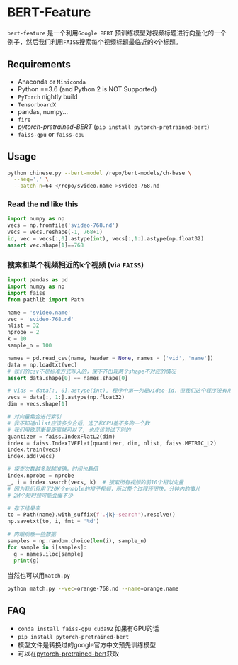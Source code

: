 # BERT-Feature

`bert-feature` 是一个利用`Google BERT` 预训练模型对视频标题进行向量化的一个例子，然后我们利用`FAISS`搜索每个视频标题最临近的k个标题。

## Requirements

- Anaconda or `Miniconda`
- Python ==3.6 (and Python 2 is NOT Supported)
- `PyTorch` nightly build
- `TensorboardX`
- pandas,  numpy...
- `fire`
- *pytorch-pretrained-BERT* (`pip install pytorch-pretrained-bert`)
- `faiss-gpu` or `faiss-cpu`

## Usage

```bash
python chinese.py --bert-model /repo/bert-models/ch-base \
  --seq=',' \
  --batch-n=64 </repo/svideo.name >svideo-768.nd
```

### Read the nd like this

```python
import numpy as np
vecs = np.fromfile('svideo-768.nd')
vecs = vecs.reshape(-1, 768+1)
id, vec = vecs[:,0].astype(int), vecs[:,1:].astype(np.float32)
assert vec.shape[1]==768
```

### 搜索和某个视频相近的k个视频 (via `FAISS`)

```python
import pandas as pd
import numpy as np
import faiss
from pathlib import Path

name = 'svideo.name'
vec = 'svideo-768.nd'
nlist = 32
nprobe = 2
k = 10
sample_n = 100

names = pd.read_csv(name, header = None, names = ['vid', 'name'])
data = np.loadtxt(vec)
# 我们的csv不是标准方式写入的，保不齐出现两个shape不对应的情况
assert data.shape[0] == names.shape[0]

# vids = data[:, 0].astype(int), 程序中第一列是video-id，但我们这个程序没有用这个
vecs = data[:, 1:].astype(np.float32)
dim = vecs.shape[1]

# 对向量集合进行索引
# 我不知道nlist应该多少合适，选了和CPU差不多的一个数
# 我们用欧范衡量距离就可以了, 也应该尝试下别的
quantizer = faiss.IndexFlatL2(dim)
index = faiss.IndexIVFFlat(quantizer, dim, nlist, faiss.METRIC_L2)
index.train(vecs)
index.add(vecs)

# 探查次数越多就越准确，时间也翻倍
index.nprobe = nprobe
_, i = index.search(vecs, k)  # 搜索所有视频的前10个相似向量
# 因为我们只用了20K个enable的橙子视频，所以整个过程还很快，分钟内的事儿
# 2M个短时频可能会慢不少

# 存下结果来
to = Path(name).with_suffix(f'.{k}-search').resolve()
np.savetxt(to, i, fmt = '%d')

# 肉眼观察一些数据
samples = np.random.choice(len(i), sample_n)
for sample in i[samples]:
  g = names.iloc[sample]
  print(g)
```

当然也可以用`match.py`
```bash
python match.py --vec=orange-768.nd --name=orange.name
```
## FAQ

- `conda install faiss-gpu cuda92` 如果有GPU的话
- `pip install pytorch-pretrained-bert`
- 模型文件是转换过的google官方中文预先训练模型
- 可以在[pytorch-pretrained-bert](https://github.com/huggingface/pytorch-pretrained-BERT)获取

